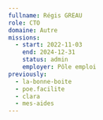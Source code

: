 ```yaml
---
fullname: Régis GREAU
role: CTO
domaine: Autre
missions:
  - start: 2022-11-03
    end: 2024-12-31
    status: admin
    employer: Pôle emploi
previously:
  - la-bonne-boite
  - poe.facilite
  - clara
  - mes-aides
---
```

